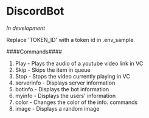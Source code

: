 # DiscordBot
 *In development*
 
Replace 'TOKEN_ID' with a token id in .env_sample

####Commands####
1. Play - Plays the audio of a youtube video link in VC
2. Skip - Skips the item in queue
3. Stop - Stops the video currently playing in VC
4. serverinfo - Displays server information
5. botinfo - Displays the bot information
6. myinfo - Displays the users' information
7. color - Changes the color of the info. commands
8. image - Displays a random image 
